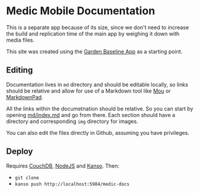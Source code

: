 # Medic Mobile Documentation

This is a separate app because of its size, since we don't need to increase the
build and replication time of the main app by weighing it down with media
files.

This site was created using the [Garden Baseline
App](https://github.com/garden20/baseline-garden-app/) as a starting point.

## Editing

Documentation lives in `md` directory and should be editable locally, so links
should be relative and allow for use of a Markdown tool like
[Mou](http://mouapp.com/) or [MarkdownPad](http://markdownpad.com/).

All the links within the documetnation should be relative.  So you can start by
opening [md/index.md](md/index.html) and go from there. Each section should have a directory
and corresponding `img` directory for images.

You can also edit the files directly in Github, assuming you have privileges.

## Deploy

Requires [CouchDB](http://couchdb.apache.org/), [NodeJS](http://nodejs.org/)
and [Kanso](http://kan.so/). Then:

* `git clone`
* `kanso push http://localhost:5984/medic-docs`


